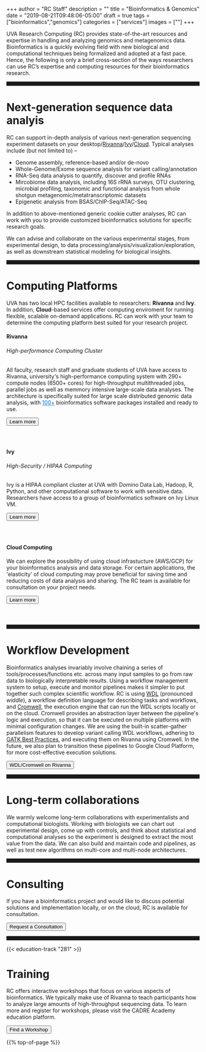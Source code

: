 +++
author = "RC Staff"
description = ""
title = "Bioinformatics & Genomics"
date = "2019-08-21T09:48:06-05:00"
draft = true
tags = ["bioinformatics","genomics"]
categories = ["services"]
images = [""]
+++

<p class=lead>UVA Research Computing (RC) provides state-of-the-art resources and expertise in handling and analyzing genomics and metagenomics data. Bioinformatics is a quickly evolving field with new biological and computational techniques being formalized and adopted at a fast pace. Hence, the following is only a brief cross-section of the ways researchers can use RC’s expertise and computing resources for their bioinformatics research.</p>

<hr size=1 style="padding-bottom:10px;" />


# Next-generation sequence data analyis

RC can support in-depth analysis of various next-generation sequencing experiment datasets on your desktop/[Rivanna](https://www.rc.virginia.edu/userinfo/rivanna/overview/)/[Ivy](/userinfo/ivy/)/[Cloud](/service/cloud/). Typical analyses include (but not limited to) – 

* Genome assembly, reference-based and/or de-novo
* Whole-Genome/Exome sequence analysis for variant calling/annotation
* RNA-Seq data analysis to quantify, discover and profile RNAs
* Mircobiome data analysis, including 16S rRNA surveys, OTU clustering, microbial profiling, taxonomic and functional analysis from whole shotgun metagenomic/metatranscriptomic datasets
* Epigenetic analysis from BSAS/ChIP-Seq/ATAC-Seq

In addition to above-mentioned generic cookie cutter analyses, RC can work with you to provide customized bioinformatics solutions for specific research goals.

We can advise and collaborate on the various experimental stages, from experimental design, to data processing/analysis/visualization/exploration, as well as downstream statistical modeling for biological insights.  

<hr size=1 style="padding-bottom:10px;" />


# Computing Platforms

UVA has two local HPC facilities available to researchers: **Rivanna** and **Ivy**. In addition, **Cloud**-based services offer computing enviroment for running flexible, scalable on-demand applications. RC can work with your team to determine the computing platform best suited for your research project.  

<div class="card">
  <div class="card-block">
    <h4 class="card-title">Rivanna</h4>
    <h6 class="card-subtitle mb-2 text-muted">High-performance Computing Cluster</h6>
    <p class="card-text">
	All faculty, research staff and graduate students of UVA have access to Rivanna, university's high-performance computing system with 290+ compute nodes (6500+ cores) for high-throughput multithreaded jobs, parallel jobs as well as memmory intensive large-scale data analyses. The architecture is specifically suited for large scale distributed genomic data analysis, with <a href="https://www.rc.virginia.edu/userinfo/rivanna/software/overview/" style="color:#0275d8";>100+</a> bioinformatics software packages installed and ready to use.   
    </p>
	<a href="https://www.rc.virginia.edu/userinfo/rivanna/overview/" class="card-link" target="_blank"><button class="btn  btn-primary">Learn more</button></a>
  </div>
</div>

<div style="height:40px;"></div>

<div class="card">
  <div class="card-block">
    <h4 class="card-title">Ivy</h4>
    <h6 class="card-subtitle mb-2 text-muted">High-Security / HIPAA Computing</h6>
    <p class="card-text">
	Ivy is a HIPAA compliant cluster at UVA with Domino Data Lab, Hadoop, R, Python, and other computational software to work with sensitive data. Researchers have access to a group of bioinformatics software on Ivy Linux VM.  
    </p>
	<a href="/userinfo/ivy/" class="card-link"><button class="btn  btn-primary">Learn more</button></a>
  </div>
</div>

<div style="height:40px;"></div>

<div class="card">
  <div class="card-block">
    <h4 class="card-title">Cloud Computing</h4>
    <p class="card-text">
	We can explore the possibility of using cloud infrastucture (AWS/GCP) for your bioinformatics analysis and data storage. For certain applications, the 'elasticity' of cloud computing may prove beneficial for saving time and reducing costs of data analysis and sharing. The RC team is available for consultation on your project needs.      
    </p>
	<a href="/service/cloud/" class="card-link"><button class="btn  btn-primary">Learn more</button></a>
  </div>
</div>

<div style="height:40px;"></div>

<hr size=1 style="padding-bottom:10px;" />


# Workflow Development

Bioinformatics analyses invariably involve chaining a series of tools/processes/functions etc. across many input samples to go from raw data to biologically interpretable results. Using a workflow management system to setup, execute and monitor pipelines makes it simpler to put together such complex scientific workflow. RC is using [WDL](https://gatkforums.broadinstitute.org/wdl/) (pronounced *widdle*), a workflow definition language for describing tasks and workflows, and [Cromwell](http://cromwell.readthedocs.io/en/develop/), the execution engine that can run the WDL scripts locally or on the cloud. Cromwell provides an abstraction layer between the pipeline's logic and execution, so that it can be executed on multiple platforms with minimal configuration changes. We are using the built-in scatter-gather parallelism features to develop variant calling WDL workflows, adhering to [GATK Best Practices](https://software.broadinstitute.org/gatk/best-practices/), and executing them on Rivanna using Cromwell. In the future, we also plan to transition these pipelines to Google Cloud Platform, for more cost-effective execution solutions. 

<a href="https://discuss.rc.virginia.edu/tags/crom-wdl" class="card-link"><button class="btn  btn-primary">WDL/Cromwell on Rivanna</button></a>

<hr size=1 style="padding-bottom:10px;" />


# Long-term collaborations

We warmly welcome long-term collaborations with experimentalists and computational biologists. Working with biologists we can chart out experimental design, come up with controls, and think about statistical and computational analyses so the experiment is designed to extract the most value from the data. We can also build and maintain code and pipelines, as well as test new algorithms on multi-core and multi-node architectures.

<hr size=1 style="padding-bottom:10px;" />


# Consulting

If you have a bioinformatics project and would like to discuss potential solutions and implementation locally, or on the cloud, RC is available for consultation. 

[<button class="btn  btn-primary">Request a Consultation</button>](/service/consult/)

<hr size=1 style="padding-bottom:10px;" />

{{< education-track "281" >}}

# Training

RC offers interactive workshops that focus on various aspects of bioinformatics. We typically make use of Rivanna to teach participants how to analyze large amounts of high-throughput sequencing data. To learn more and register for workshops, please visit the CADRE Academy education platform.

[<button class="btn  btn-primary">Find a Workshop</button>](/education/workshops/)

{{% top-of-page %}}
